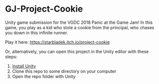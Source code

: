 # GJ-Project-Cookie
Unity game submission for the VGDC 2018 Panic at the Game Jam! In this game, you play as a kid who stole a cookie from the principal, who chases you down in this infinite runner.

Play it here: https://starbladek.itch.io/project-cookie

Or, alternatively, you can open this project in the Unity editor with these steps:
1. [Install Unity](https://unity.com/)
2. Clone this repo to some directory on your computer
3. Open the repo folder with Unity
